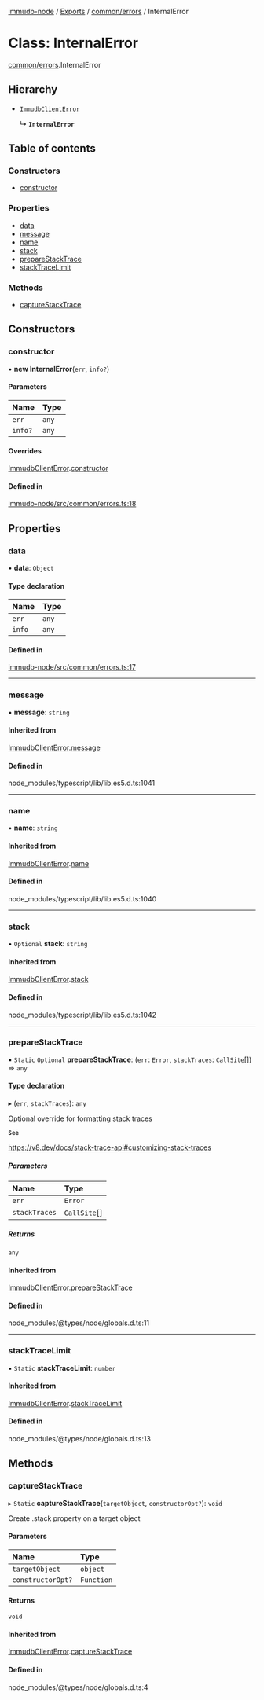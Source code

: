 [immudb-node](../README.md) / [Exports](../modules.md) / [common/errors](../modules/common_errors.md) / InternalError

# Class: InternalError

[common/errors](../modules/common_errors.md).InternalError

## Hierarchy

- [`ImmudbClientError`](common_errors.ImmudbClientError.md)

  ↳ **`InternalError`**

## Table of contents

### Constructors

- [constructor](common_errors.InternalError.md#constructor)

### Properties

- [data](common_errors.InternalError.md#data)
- [message](common_errors.InternalError.md#message)
- [name](common_errors.InternalError.md#name)
- [stack](common_errors.InternalError.md#stack)
- [prepareStackTrace](common_errors.InternalError.md#preparestacktrace)
- [stackTraceLimit](common_errors.InternalError.md#stacktracelimit)

### Methods

- [captureStackTrace](common_errors.InternalError.md#capturestacktrace)

## Constructors

### constructor

• **new InternalError**(`err`, `info?`)

#### Parameters

| Name | Type |
| :------ | :------ |
| `err` | `any` |
| `info?` | `any` |

#### Overrides

[ImmudbClientError](common_errors.ImmudbClientError.md).[constructor](common_errors.ImmudbClientError.md#constructor)

#### Defined in

[immudb-node/src/common/errors.ts:18](https://github.com/codenotary/immudb-node/blob/fe12060/immudb-node/src/common/errors.ts#L18)

## Properties

### data

• **data**: `Object`

#### Type declaration

| Name | Type |
| :------ | :------ |
| `err` | `any` |
| `info` | `any` |

#### Defined in

[immudb-node/src/common/errors.ts:17](https://github.com/codenotary/immudb-node/blob/fe12060/immudb-node/src/common/errors.ts#L17)

___

### message

• **message**: `string`

#### Inherited from

[ImmudbClientError](common_errors.ImmudbClientError.md).[message](common_errors.ImmudbClientError.md#message)

#### Defined in

node_modules/typescript/lib/lib.es5.d.ts:1041

___

### name

• **name**: `string`

#### Inherited from

[ImmudbClientError](common_errors.ImmudbClientError.md).[name](common_errors.ImmudbClientError.md#name)

#### Defined in

node_modules/typescript/lib/lib.es5.d.ts:1040

___

### stack

• `Optional` **stack**: `string`

#### Inherited from

[ImmudbClientError](common_errors.ImmudbClientError.md).[stack](common_errors.ImmudbClientError.md#stack)

#### Defined in

node_modules/typescript/lib/lib.es5.d.ts:1042

___

### prepareStackTrace

▪ `Static` `Optional` **prepareStackTrace**: (`err`: `Error`, `stackTraces`: `CallSite`[]) => `any`

#### Type declaration

▸ (`err`, `stackTraces`): `any`

Optional override for formatting stack traces

**`See`**

https://v8.dev/docs/stack-trace-api#customizing-stack-traces

##### Parameters

| Name | Type |
| :------ | :------ |
| `err` | `Error` |
| `stackTraces` | `CallSite`[] |

##### Returns

`any`

#### Inherited from

[ImmudbClientError](common_errors.ImmudbClientError.md).[prepareStackTrace](common_errors.ImmudbClientError.md#preparestacktrace)

#### Defined in

node_modules/@types/node/globals.d.ts:11

___

### stackTraceLimit

▪ `Static` **stackTraceLimit**: `number`

#### Inherited from

[ImmudbClientError](common_errors.ImmudbClientError.md).[stackTraceLimit](common_errors.ImmudbClientError.md#stacktracelimit)

#### Defined in

node_modules/@types/node/globals.d.ts:13

## Methods

### captureStackTrace

▸ `Static` **captureStackTrace**(`targetObject`, `constructorOpt?`): `void`

Create .stack property on a target object

#### Parameters

| Name | Type |
| :------ | :------ |
| `targetObject` | `object` |
| `constructorOpt?` | `Function` |

#### Returns

`void`

#### Inherited from

[ImmudbClientError](common_errors.ImmudbClientError.md).[captureStackTrace](common_errors.ImmudbClientError.md#capturestacktrace)

#### Defined in

node_modules/@types/node/globals.d.ts:4
